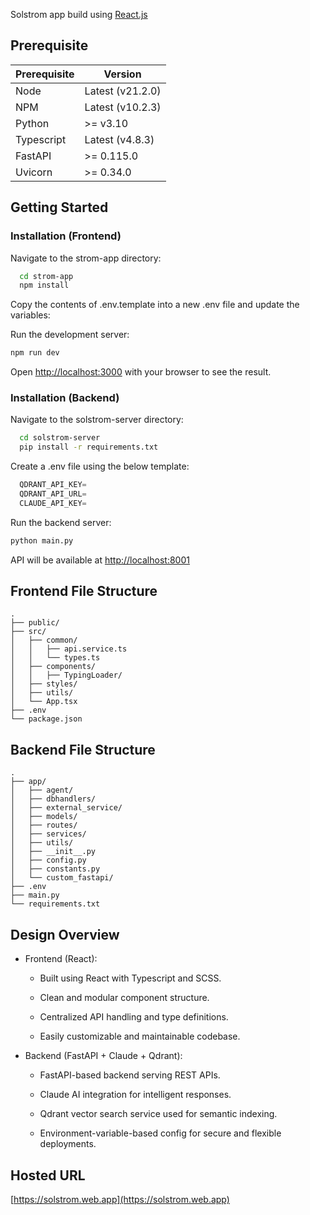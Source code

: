 Solstrom app build using [React.js](https://react.dev/)

## Prerequisite

| Prerequisite | Version          |
| ------------ | ---------------- |
| Node         | Latest (v21.2.0) |
| NPM          | Latest (v10.2.3) |
| Python       | >= v3.10         |
| Typescript   | Latest (v4.8.3)  |
| FastAPI      | >= 0.115.0       |
| Uvicorn      | >= 0.34.0        |

## Getting Started

### Installation (Frontend)

Navigate to the strom-app directory:

```bash
  cd strom-app
  npm install
```

Copy the contents of .env.template into a new .env file and update the variables:

Run the development server:

```bash
npm run dev
```

Open [http://localhost:3000](http://localhost:3000) with your browser to see the result.

### Installation (Backend)

Navigate to the solstrom-server directory:

```bash
  cd solstrom-server
  pip install -r requirements.txt
```

Create a .env file using the below template:

```py
  QDRANT_API_KEY=
  QDRANT_API_URL=
  CLAUDE_API_KEY=
```

Run the backend server:

```bash
python main.py
```

API will be available at [http://localhost:8001](http://localhost:8001)

## Frontend File Structure

    .
    ├── public/
    ├── src/
    │   ├── common/
    │   │   ├── api.service.ts
    │   │   └── types.ts
    │   ├── components/
    │   │   ├── TypingLoader/
    │   ├── styles/
    │   ├── utils/
    │   └── App.tsx
    ├── .env
    └── package.json

## Backend File Structure

    .
    ├── app/
    │   ├── agent/
    │   ├── dbhandlers/
    │   ├── external_service/
    │   ├── models/
    │   ├── routes/
    │   ├── services/
    │   ├── utils/
    │   ├── __init__.py
    │   ├── config.py
    │   ├── constants.py
    │   └── custom_fastapi/
    ├── .env
    ├── main.py
    └── requirements.txt


## Design Overview

- Frontend (React):

    - Built using React with Typescript and SCSS.

    - Clean and modular component structure.

    - Centralized API handling and type definitions.

    - Easily customizable and maintainable codebase.

- Backend (FastAPI + Claude + Qdrant):
    
    - FastAPI-based backend serving REST APIs.

    - Claude AI integration for intelligent responses.
    
    - Qdrant vector search service used for semantic indexing.
    
    - Environment-variable-based config for secure and flexible deployments.


## Hosted URL
[https://solstrom.web.app](https://solstrom.web.app)
